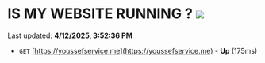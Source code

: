 # IS MY WEBSITE RUNNING ? [![](https://img.shields.io/static/v1?label=Sponsor&message=%E2%9D%A4&logo=GitHub&color=%23fe8e86)](https://github.com/sponsors/Youssef-Lehmam)

Last updated: **4/12/2025, 3:52:36 PM**

- `GET` [https://youssefservice.me](https://youssefservice.me) - **Up** (175ms)
